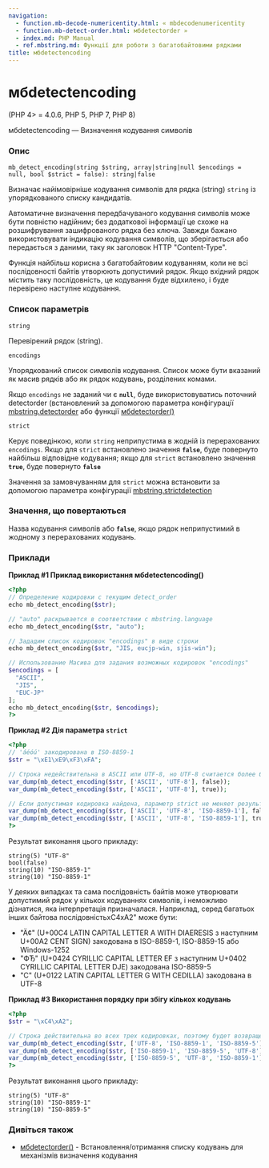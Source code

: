 ```yaml
---
navigation:
  - function.mb-decode-numericentity.html: « mbdecodenumericentity
  - function.mb-detect-order.html: мбdetectorder »
  - index.md: PHP Manual
  - ref.mbstring.md: Функції для роботи з багатобайтовими рядками
title: мбdetectencoding
---
```

# мбdetectencoding

(PHP 4> = 4.0.6, PHP 5, PHP 7, PHP 8)

мбdetectencoding — Визначення кодування символів

### Опис

```methodsynopsis
mb_detect_encoding(string $string, array|string|null $encodings = null, bool $strict = false): string|false
```

Визначає найімовірніше кодування символів для рядка (string) `string` із упорядкованого списку кандидатів.

Автоматичне визначення передбачуваного кодування символів може бути повністю надійним; без додаткової інформації це схоже на розшифрування зашифрованого рядка без ключа. Завжди бажано використовувати індикацію кодування символів, що зберігається або передається з даними, таку як заголовок HTTP "Content-Type".

Функція найбільш корисна з багатобайтовим кодуванням, коли не всі послідовності байтів утворюють допустимий рядок. Якщо вхідний рядок містить таку послідовність, це кодування буде відхилено, і буде перевірено наступне кодування.

### Список параметрів

`string`

Перевірений рядок (string).

`encodings`

Упорядкований список символів кодування. Список може бути вказаний як масив рядків або як рядок кодувань, розділених комами.

Якщо `encodings` не заданий чи є **`null`**, буде використовуватись поточний detectorder (встановлений за допомогою параметра конфігурації [mbstring.detectorder](mbstring.configuration.html#ini.mbstring.detect-order) або функції [мбdetectorder()](function.mb-detect-order.html)

`strict`

Керує поведінкою, коли `string` неприпустима в жодній із перерахованих `encodings`. Якщо для `strict` встановлено значення **`false`**, буде повернуто найбільш відповідне кодування; якщо для `strict` встановлено значення **`true`**, буде повернуто **`false`**

Значення за замовчуванням для `strict` можна встановити за допомогою параметра конфігурації [mbstring.strictdetection](mbstring.configuration.html#ini.mbstring.strict-detection)

### Значення, що повертаються

Назва кодування символів або **`false`**, якщо рядок неприпустимий в жодному з перерахованих кодувань.

### Приклади

**Приклад #1 Приклад використання **мбdetectencoding()****

```php
<?php
// Определение кодировки с текущим detect_order
echo mb_detect_encoding($str);

// "auto" раскрывается в соответствии с mbstring.language
echo mb_detect_encoding($str, "auto");

// Зададим список кодировок "encodings" в виде строки
echo mb_detect_encoding($str, "JIS, eucjp-win, sjis-win");

// Использование Масива для задания возможных кодировок "encodings"
$encodings = [
  "ASCII",
  "JIS",
  "EUC-JP"
];
echo mb_detect_encoding($str, $encodings);
?>
```

**Приклад #2 Дія параметра `strict`**

```php
<?php
// 'áéóú' закодирована в ISO-8859-1
$str = "\xE1\xE9\xF3\xFA";

// Строка недействительна в ASCII или UTF-8, но UTF-8 считается более близким соответствием
var_dump(mb_detect_encoding($str, ['ASCII', 'UTF-8'], false));
var_dump(mb_detect_encoding($str, ['ASCII', 'UTF-8'], true));

// Если допустимая кодировка найдена, параметр strict не меняет результат
var_dump(mb_detect_encoding($str, ['ASCII', 'UTF-8', 'ISO-8859-1'], false));
var_dump(mb_detect_encoding($str, ['ASCII', 'UTF-8', 'ISO-8859-1'], true));
?>
```

Результат виконання цього прикладу:

```
string(5) "UTF-8"
bool(false)
string(10) "ISO-8859-1"
string(10) "ISO-8859-1"
```

У деяких випадках та сама послідовність байтів може утворювати допустимий рядок у кількох кодуваннях символів, і неможливо дізнатися, яка інтерпретація призначалася. Наприклад, серед багатьох інших байтова послідовністьxC4xA2" може бути:

-   "Ä¢" (U+00C4 LATIN CAPITAL LETTER A WITH DIAERESIS з наступним U+00A2 CENT SIGN) закодована в ISO-8859-1, ISO-8859-15 або Windows-1252
-   "ФЂ" (U+0424 CYRILLIC CAPITAL LETTER EF з наступним U+0402 CYRILLIC CAPITAL LETTER DJE) закодована ISO-8859-5
-   "C" (U+0122 LATIN CAPITAL LETTER G WITH CEDILLA) закодована в UTF-8

**Приклад #3 Використання порядку при збігу кількох кодувань**

```php
<?php
$str = "\xC4\xA2";

// Строка действительна во всех трех кодировках, поэтому будет возвращена первая из перечисленных кодировок.
var_dump(mb_detect_encoding($str, ['UTF-8', 'ISO-8859-1', 'ISO-8859-5']));
var_dump(mb_detect_encoding($str, ['ISO-8859-1', 'ISO-8859-5', 'UTF-8']));
var_dump(mb_detect_encoding($str, ['ISO-8859-5', 'UTF-8', 'ISO-8859-1']));
?>
```

Результат виконання цього прикладу:

```
string(5) "UTF-8"
string(10) "ISO-8859-1"
string(10) "ISO-8859-5"
```

### Дивіться також

-   [мбdetectorder()](function.mb-detect-order.html) - Встановлення/отримання списку кодувань для механізмів визначення кодування
